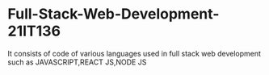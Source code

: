 # Full-Stack-Web-Development-21IT136
It consists of code of various languages used in full stack web development such as JAVASCRIPT,REACT JS,NODE JS
